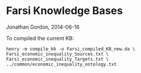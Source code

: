 # Farsi Knowledge Bases
Jonathan Gordon, 2014-06-16

To compiled the current KB:

    henry -m compile_kb -o Farsi_compiled_KB_new.da \
    Farsi_economic_inequality_Sources.txt \
    Farsi_economic_inequality_Targets.txt \
    ../common/economic_inequality_ontology.txt
